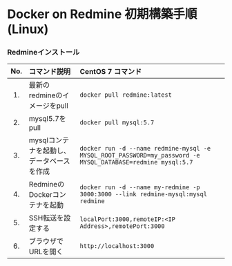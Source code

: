 # Docker on Redmine 初期構築手順(Linux)
### Redmineインストール
|No.|コマンド説明|CentOS 7 コマンド|
|:---:|:---|:---|
|1.|最新のredmineのイメージをpull|`docker pull redmine:latest`|
|2.|mysql5.7をpull|`docker pull mysql:5.7`|
|3.|mysqlコンテナを起動し、データベースを作成|`docker run -d --name redmine-mysql -e MYSQL_ROOT_PASSWORD=my_password -e MYSQL_DATABASE=redmine mysql:5.7`|
|4.|RedmineのDockerコンテナを起動|`docker run -d --name my-redmine -p 3000:3000 --link redmine-mysql:mysql redmine`|
|5.|SSH転送を設定する|`localPort:3000,remoteIP:<IP Address>,remotePort:3000`|
|6.|ブラウザでURLを開く|`http://localhost:3000`|
